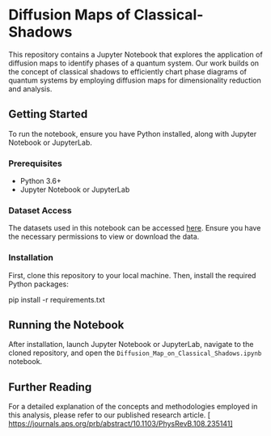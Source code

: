 # Diffusion Maps of Classical-Shadows

This repository contains a Jupyter Notebook that explores the application of diffusion maps to identify phases of a quantum system. Our work builds on the concept of classical shadows to efficiently chart phase diagrams of quantum systems by employing diffusion maps for dimensionality reduction and analysis.

## Getting Started

To run the notebook, ensure you have Python installed, along with Jupyter Notebook or JupyterLab.

### Prerequisites

- Python 3.6+
- Jupyter Notebook or JupyterLab

### Dataset Access

The datasets used in this notebook can be accessed [here](https://drive.google.com/drive/folders/1jsvE9UAAzyKSnfE5NouilOWl2kOrfUpV?usp=sharing). Ensure you have the necessary permissions to view or download the data.


### Installation

First, clone this repository to your local machine. Then, install the required Python packages:

pip install -r requirements.txt


## Running the Notebook

After installation, launch Jupyter Notebook or JupyterLab, navigate to the cloned repository, and open the `Diffusion_Map_on_Classical_Shadows.ipynb` notebook.

## Further Reading

For a detailed explanation of the concepts and methodologies employed in this analysis, please refer to our published research article. [ https://journals.aps.org/prb/abstract/10.1103/PhysRevB.108.235141]

